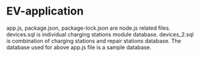 # EV-application

app.js, package.json, package-lock.json are node.js related files.
devices.sql is individual charging stations module database.
devices_2.sql is combination of charging stations and repair stations database.
The database used for above app.js file is a sample database.
